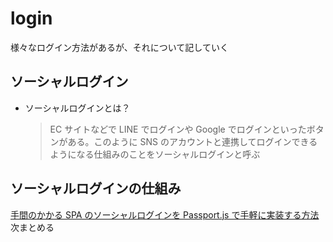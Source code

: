 # login

様々なログイン方法があるが、それについて記していく

## ソーシャルログイン

- ソーシャルログインとは？
  > EC サイトなどで LINE でログインや Google でログインといったボタンがある。このように SNS のアカウントと連携してログインできるようになる仕組みのことをソーシャルログインと呼ぶ

## ソーシャルログインの仕組み

[手間のかかる SPA のソーシャルログインを Passport.js で手軽に実装する方法](https://www.webprofessional.jp/spa-social-login-google-facebook/)
次まとめる
